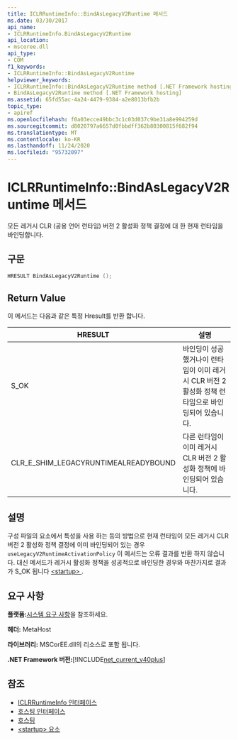 ```yaml
---
title: ICLRRuntimeInfo::BindAsLegacyV2Runtime 메서드
ms.date: 03/30/2017
api_name:
- ICLRRuntimeInfo.BindAsLegacyV2Runtime
api_location:
- mscoree.dll
api_type:
- COM
f1_keywords:
- ICLRRuntimeInfo::BindAsLegacyV2Runtime
helpviewer_keywords:
- ICLRRuntimeInfo::BindAsLegacyV2Runtime method [.NET Framework hosting]
- BindAsLegacyV2Runtime method [.NET Framework hosting]
ms.assetid: 65fd55ac-4a24-4479-9384-a2e8013bfb2b
topic_type:
- apiref
ms.openlocfilehash: f0a03ecce49bbc3c1c03d037c9be31a8e994259d
ms.sourcegitcommit: d8020797a6657d0fbbdff362b80300815f682f94
ms.translationtype: MT
ms.contentlocale: ko-KR
ms.lasthandoff: 11/24/2020
ms.locfileid: "95732097"
---
```

# <a name="iclrruntimeinfobindaslegacyv2runtime-method"></a>ICLRRuntimeInfo::BindAsLegacyV2Runtime 메서드

모든 레거시 CLR (공용 언어 런타임) 버전 2 활성화 정책 결정에 대 한 현재 런타임을 바인딩합니다.  
  
## <a name="syntax"></a>구문  
  
```cpp  
HRESULT BindAsLegacyV2Runtime ();  
```  
  
## <a name="return-value"></a>Return Value  

 이 메서드는 다음과 같은 특정 Hresult를 반환 합니다.  
  
|HRESULT|설명|  
|-------------|-----------------|  
|S_OK|바인딩이 성공 했거나이 런타임이 이미 레거시 CLR 버전 2 활성화 정책 런타임으로 바인딩되어 있습니다.|  
|CLR_E_SHIM_LEGACYRUNTIMEALREADYBOUND|다른 런타임이 이미 레거시 CLR 버전 2 활성화 정책에 바인딩되어 있습니다.|  
  
## <a name="remarks"></a>설명  

 구성 파일의 요소에서 특성을 사용 하는 등의 방법으로 현재 런타임이 모든 레거시 CLR 버전 2 활성화 정책 결정에 이미 바인딩되어 있는 경우 `useLegacyV2RuntimeActivationPolicy` 이 메서드는 오류 결과를 반환 하지 않습니다. 대신 메서드가 레거시 활성화 정책을 성공적으로 바인딩한 경우와 마찬가지로 결과가 S_OK 됩니다 [ \<startup> ](../../configure-apps/file-schema/startup/startup-element.md) .  
  
## <a name="requirements"></a>요구 사항  

 **플랫폼:**[시스템 요구 사항](../../get-started/system-requirements.md)을 참조하세요.  
  
 **헤더:** MetaHost  
  
 **라이브러리:** MSCorEE.dll의 리소스로 포함 됩니다.  
  
 **.NET Framework 버전:**[!INCLUDE[net_current_v40plus](../../../../includes/net-current-v40plus-md.md)]  
  
## <a name="see-also"></a>참조

- [ICLRRuntimeInfo 인터페이스](iclrruntimeinfo-interface.md)
- [호스팅 인터페이스](hosting-interfaces.md)
- [호스팅](index.md)
- [\<startup> 요소](../../configure-apps/file-schema/startup/startup-element.md)
